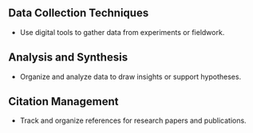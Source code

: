 ## Data Collection Techniques
- Use digital tools to gather data from experiments or fieldwork.

## Analysis and Synthesis
- Organize and analyze data to draw insights or support hypotheses.

## Citation Management
- Track and organize references for research papers and publications.